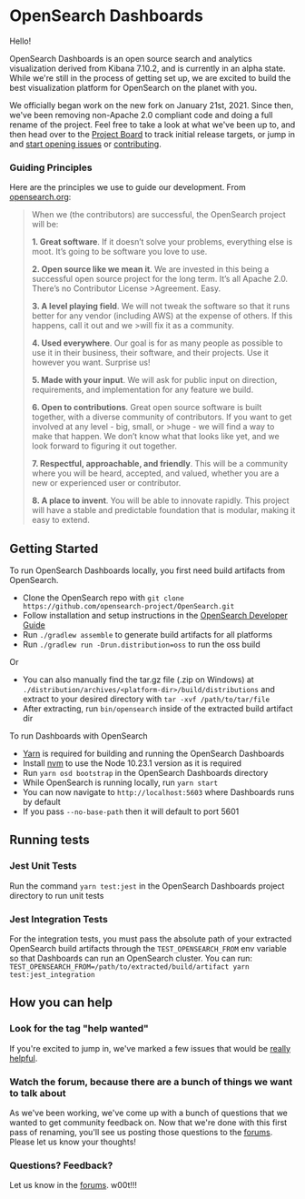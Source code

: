 # OpenSearch Dashboards

Hello!

OpenSearch Dashboards is an open source search and analytics visualization derived from Kibana 7.10.2, and is currently in an alpha state. While we're still in the process of getting set up, we are excited to build the best visualization platform for OpenSearch on the planet with you.

We officially began work on the new fork on January 21st, 2021.  Since then, we've been removing non-Apache 2.0 compliant code and doing a full rename of the project. Feel free to take a look at what we've been up to, and then head over to the [Project Board](https://github.com/opensearch-project/OpenSearch-Dashboards/projects) to track initial release targets, or jump in and [start opening issues](https://github.com/opensearch-project/OpenSearch-Dashboards/issues/new/choose) or [contributing](https://github.com/opensearch-project/OpenSearch-Dashboards/blob/main/CONTRIBUTING.md).

### Guiding Principles

Here are the principles we use to guide our development.  From [opensearch.org](http://opensearch.org):


> When we (the contributors) are successful, the OpenSearch project will be:
>
>**1. Great software**. If it doesn’t solve your problems, everything else is moot. It’s going to be software you love to use.
>
>**2. Open source like we mean it**. We are invested in this being a successful open source project for the long term. It’s all Apache 2.0. There’s no Contributor License >Agreement. Easy.
>
>**3. A level playing field**. We will not tweak the software so that it runs better for any vendor (including AWS) at the expense of others. If this happens, call it out and we >will fix it as a community.
>
>**4. Used everywhere**. Our goal is for as many people as possible to use it in their business, their software, and their projects. Use it however you want. Surprise us!
>
>**5. Made with your input**. We will ask for public input on direction, requirements, and implementation for any feature we build.
>
>**6. Open to contributions**. Great open source software is built together, with a diverse community of contributors. If you want to get involved at any level - big, small, or >huge - we will find a way to make that happen. We don’t know what that looks like yet, and we look forward to figuring it out together.
>
>**7. Respectful, approachable, and friendly**. This will be a community where you will be heard, accepted, and valued, whether you are a new or experienced user or contributor.
>
>**8. A place to invent**. You will be able to innovate rapidly. This project will have a stable and predictable foundation that is modular, making it easy to extend.

## Getting Started

To run OpenSearch Dashboards locally, you first need build artifacts from OpenSearch.
* Clone the OpenSearch repo with ```git clone https://github.com/opensearch-project/OpenSearch.git```
* Follow installation and setup instructions in the [OpenSearch Developer Guide](https://github.com/opensearch-project/OpenSearch/blob/main/DEVELOPER_GUIDE.md)
* Run ```./gradlew assemble``` to generate build artifacts for all platforms
* Run ```./gradlew run -Drun.distribution=oss``` to run the oss build

Or
* You can also manually find the tar.gz file (.zip on Windows) at ```./distribution/archives/<platform-dir>/build/distributions``` and extract to your desired directory with ```tar -xvf /path/to/tar/file```
* After extracting, run ```bin/opensearch``` inside of the extracted build artifact dir

To run Dashboards with OpenSearch
* [Yarn](https://classic.yarnpkg.com/en/docs/install) is required for building and running the OpenSearch Dashboards
* Install [nvm](https://github.com/nvm-sh/nvm/blob/master/README.md) to use the Node 10.23.1 version as it is required
* Run ```yarn osd bootstrap``` in the OpenSearch Dashboards directory
* While OpenSearch is running locally, run ```yarn start```
* You can now navigate to ```http://localhost:5603``` where Dashboards runs by default
* If you pass ```--no-base-path``` then it will default to port 5601

## Running tests

### Jest Unit Tests

Run the command ```yarn test:jest``` in the OpenSearch Dashboards project directory to run unit tests

### Jest Integration Tests

For the integration tests, you must pass the absolute path of your extracted OpenSearch build artifacts through the ```TEST_OPENSEARCH_FROM``` env variable so that Dashboards can run an OpenSearch cluster. You can run:
```TEST_OPENSEARCH_FROM=/path/to/extracted/build/artifact yarn test:jest_integration```

## How you can help

### Look for the tag "help wanted"

If you're excited to jump in, we've marked a few issues that would be [really helpful](https://github.com/opensearch-project/OpenSearch-Dashboards/issues?q=is%3Aissue+is%3Aopen+label%3A%22help+wanted%22).

### Watch the forum, because there are a bunch of things we want to talk about
As we've been working, we've come up with a bunch of questions that we wanted to get community feedback on.  Now that we're done with this first pass of renaming, you'll see us posting those questions to the [forums](https://discuss.opendistrocommunity.dev/).  Please let us know your thoughts!

### Questions? Feedback?

Let us know in the [forums](https://discuss.opendistrocommunity.dev/). w00t!!!
